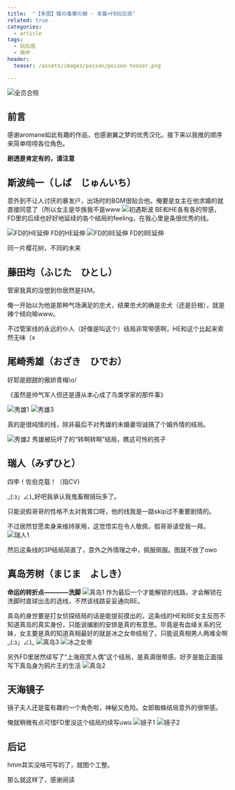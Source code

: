 ```yaml
---
title:  "【多图】蝶の毒華の鎖 - 本篇+FD玩后感"
related: true
categories: 
  - article
tags: 
  - 玩后感
  - 简中
header:
  teaser: /assets/images/poison/poison-teaser.png

---
```

![全员合照](/assets/images/poison/poison-teaser.png "全员合照")
## 前言
感谢aromane如此有趣的作品，也感谢翼之梦的优秀汉化。接下来以我推的顺序来简单唠唠各位角色。

**剧透是肯定有的，请注意**

## 斯波纯一（しば　じゅんいち）
意外到不让人讨厌的暴发户，出场时的BGM很贴合他。俺要是女主在他求婚的就直接同意了（所以女主是华族我不是www
![初遇斯波](/assets/images/poison/sibo-1.png)
BE和HE各有各的带感，FD里的后续也好好地延续的各个结局的feeling，在我心里是条很优秀的线。

![FD的HE延伸](/assets/images/poison/sibo-2.png)
FD的HE延伸
![FD的BE延伸](/assets/images/poison/sibo-3.png)
FD的BE延伸

同一片樱花树，不同的未来

## 藤田均（ふじた　ひとし）
管家我真的没想到你居然是抖M。

俺一开始以为他是那种气场满足的忠犬，结果忠犬的确是忠犬（还是巨根），就是辣个倾向嘛www。

不过管家线的永远的仆人（好像是叫这个）结局非常带感啊，HE和这个比起来索然无味（x

## 尾崎秀雄（おざき　ひでお）
好耶是甜甜的傲娇青梅\o/

《虽然是帅气军人但还是遵从本心成了鸟类学家的那件事》

![秀雄1](/assets/images/poison/xiuxiong-1.png)
![秀雄3](/assets/images/poison/xiuxiong-3.png)

真的是很纯情的线，除非最后不对秀雄的未婚妻坦诚搞了个婚外情的结局。

![秀雄2](/assets/images/poison/xiuxiong-2.png)
秀雄被玩坏了的“转啊转啊”结局，瞧这可怜的孩子

## 瑞人（みずひと）
四李！佐伯克载！（指CV）

\_(:з」∠)_好吧我承认我鬼畜眼镜玩多了。

只能说假哥哥的性格不太对我胃口呀，他的线我是一路skip过不重要剧情的。

不过居然甘愿卖身来维持家用，这觉悟实在令人敬佩，假哥哥请受我一拜。
![瑞人1](/assets/images/poison/ruiren-1.png)


然后这条线的3P结局简直了，意外之外情理之中，佩服佩服。图就不放了owo



## 真岛芳树（まじま　よしき）
**命运的转折点————洗脚**
![真岛1](/assets/images/poison/zhendao-1.png)
作为最后一个才能解锁的线路，才会解锁在洗脚时直球出击的选线，不然该线路妥妥通向BE。

真岛的身世要是打女侦探结局的话是能提前摸出的，这条线的HE和BE女主反而不知道真岛的真实身份，只能说编剧的安排是真的有意思。毕竟是有血缘关系的兄妹，女主要是真的知道真相最好的就是冰之女帝结局了，只能说真相男人两难全啊\_(:з」∠)_
![真岛3](/assets/images/poison/zhendao-3.png)
![冰之女帝](/assets/images/poison/zhendao-4.png)



另外FD里居然续写了“上海观赏人偶”这个结局，是真滴很带感。好歹是能正面描写下真岛身为鸦片王的生活
![真岛2](/assets/images/poison/zhendao-2.png)


## 天海镜子
镜子夫人还是蛮有趣的一个角色啦，神秘又危险。女郎蜘蛛结局意外的很带感。

俺就稍微有点可惜FD里没这个结局的续写uwu
![镜子1](/assets/images/poison/jingzi-1.png)
![镜子2](/assets/images/poison/jingzi-2.png)

## 后记
hmm其实没啥可写的了，就图个工整。

那么就这样了，感谢阅读